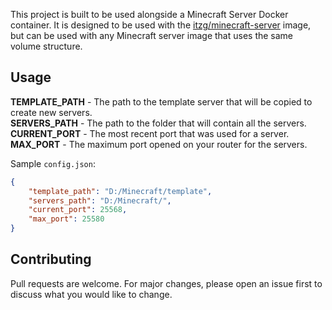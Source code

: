 This project is built to be used alongside a Minecraft Server Docker container. It is designed to be used with the [itzg/minecraft-server](https://hub.docker.com/r/itzg/minecraft-server) image, but can be used with any Minecraft server image that uses the same volume structure.

## Usage
**TEMPLATE_PATH** - The path to the template server that will be copied to create new servers.<br />
**SERVERS_PATH** - The path to the folder that will contain all the servers.<br />
**CURRENT_PORT** - The most recent port that was used for a server.<br />
**MAX_PORT** - The maximum port opened on your router for the servers.

Sample `config.json`:
```json
{
    "template_path": "D:/Minecraft/template",
    "servers_path": "D:/Minecraft/",
    "current_port": 25568,
    "max_port": 25580
}
```


## Contributing
Pull requests are welcome. For major changes, please open an issue first to discuss what you would like to change.